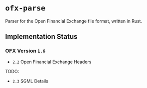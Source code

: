 # `ofx-parse`

Parser for the Open Financial Exchange file format, written in Rust.

## Implementation Status

### OFX Version `1.6`

* `2.2` Open Financial Exchange Headers

TODO:

* `2.3` SGML Details
